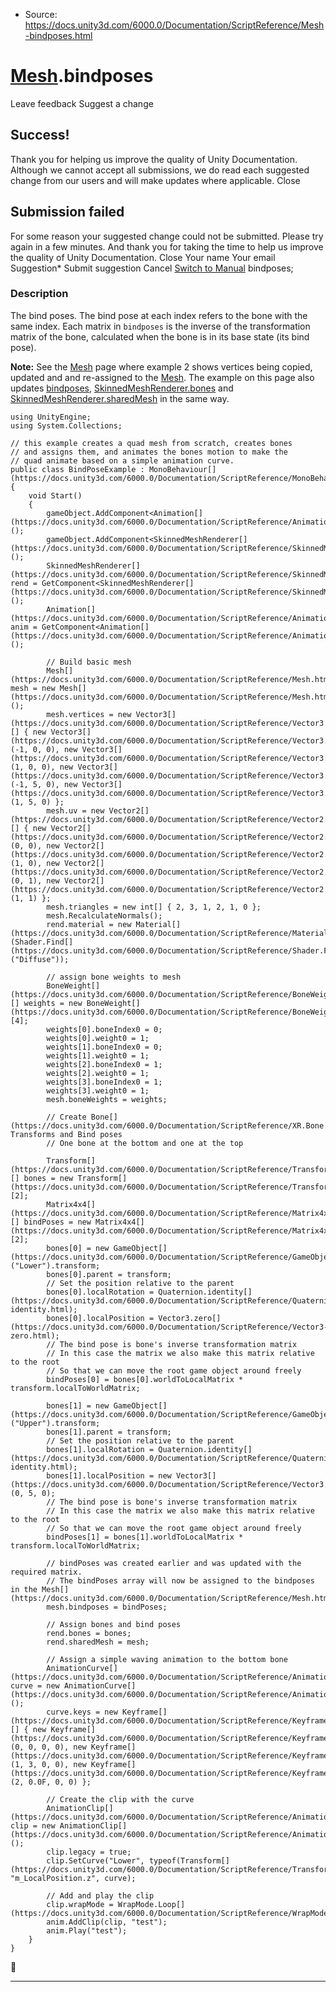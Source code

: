 * Source: https://docs.unity3d.com/6000.0/Documentation/ScriptReference/Mesh-bindposes.html

#  [Mesh](https://docs.unity3d.com/6000.0/Documentation/ScriptReference/Mesh.html).bindposes
Leave feedback
Suggest a change
## Success!
Thank you for helping us improve the quality of Unity Documentation. Although we cannot accept all submissions, we do read each suggested change from our users and will make updates where applicable.
Close
## Submission failed
For some reason your suggested change could not be submitted. Please <a>try again</a> in a few minutes. And thank you for taking the time to help us improve the quality of Unity Documentation.
Close
Your name Your email Suggestion* Submit suggestion
Cancel
[Switch to Manual](https://docs.unity3d.com/6000.0/Documentation/Manual/class-Mesh.html "Go to Mesh Component in the Manual")
bindposes; 
### Description
The bind poses. The bind pose at each index refers to the bone with the same index.
Each matrix in `bindposes` is the inverse of the transformation matrix of the bone, calculated when the bone is in its base state (its bind pose).  
  
**Note:** See the [Mesh](https://docs.unity3d.com/6000.0/Documentation/ScriptReference/Mesh.html) page where example 2 shows vertices being copied, updated and and re-assigned to the [Mesh](https://docs.unity3d.com/6000.0/Documentation/ScriptReference/Mesh.html). The example on this page also updates [bindposes](https://docs.unity3d.com/6000.0/Documentation/ScriptReference/Mesh-bindposes.html), [SkinnedMeshRenderer.bones](https://docs.unity3d.com/6000.0/Documentation/ScriptReference/SkinnedMeshRenderer-bones.html) and [SkinnedMeshRenderer.sharedMesh](https://docs.unity3d.com/6000.0/Documentation/ScriptReference/SkinnedMeshRenderer-sharedMesh.html) in the same way.
```
using UnityEngine;
using System.Collections;  
  
// this example creates a quad mesh from scratch, creates bones
// and assigns them, and animates the bones motion to make the
// quad animate based on a simple animation curve.
public class BindPoseExample : MonoBehaviour[](https://docs.unity3d.com/6000.0/Documentation/ScriptReference/MonoBehaviour.html)
{
    void Start()
    {
        gameObject.AddComponent<Animation[](https://docs.unity3d.com/6000.0/Documentation/ScriptReference/Animation.html)>();
        gameObject.AddComponent<SkinnedMeshRenderer[](https://docs.unity3d.com/6000.0/Documentation/ScriptReference/SkinnedMeshRenderer.html)>();
        SkinnedMeshRenderer[](https://docs.unity3d.com/6000.0/Documentation/ScriptReference/SkinnedMeshRenderer.html) rend = GetComponent<SkinnedMeshRenderer[](https://docs.unity3d.com/6000.0/Documentation/ScriptReference/SkinnedMeshRenderer.html)>();
        Animation[](https://docs.unity3d.com/6000.0/Documentation/ScriptReference/Animation.html) anim = GetComponent<Animation[](https://docs.unity3d.com/6000.0/Documentation/ScriptReference/Animation.html)>();  
  
        // Build basic mesh
        Mesh[](https://docs.unity3d.com/6000.0/Documentation/ScriptReference/Mesh.html) mesh = new Mesh[](https://docs.unity3d.com/6000.0/Documentation/ScriptReference/Mesh.html)();
        mesh.vertices = new Vector3[](https://docs.unity3d.com/6000.0/Documentation/ScriptReference/Vector3.html)[] { new Vector3[](https://docs.unity3d.com/6000.0/Documentation/ScriptReference/Vector3.html)(-1, 0, 0), new Vector3[](https://docs.unity3d.com/6000.0/Documentation/ScriptReference/Vector3.html)(1, 0, 0), new Vector3[](https://docs.unity3d.com/6000.0/Documentation/ScriptReference/Vector3.html)(-1, 5, 0), new Vector3[](https://docs.unity3d.com/6000.0/Documentation/ScriptReference/Vector3.html)(1, 5, 0) };
        mesh.uv = new Vector2[](https://docs.unity3d.com/6000.0/Documentation/ScriptReference/Vector2.html)[] { new Vector2[](https://docs.unity3d.com/6000.0/Documentation/ScriptReference/Vector2.html)(0, 0), new Vector2[](https://docs.unity3d.com/6000.0/Documentation/ScriptReference/Vector2.html)(1, 0), new Vector2[](https://docs.unity3d.com/6000.0/Documentation/ScriptReference/Vector2.html)(0, 1), new Vector2[](https://docs.unity3d.com/6000.0/Documentation/ScriptReference/Vector2.html)(1, 1) };
        mesh.triangles = new int[] { 2, 3, 1, 2, 1, 0 };
        mesh.RecalculateNormals();
        rend.material = new Material[](https://docs.unity3d.com/6000.0/Documentation/ScriptReference/Material.html)(Shader.Find[](https://docs.unity3d.com/6000.0/Documentation/ScriptReference/Shader.Find.html)("Diffuse"));  
  
        // assign bone weights to mesh
        BoneWeight[](https://docs.unity3d.com/6000.0/Documentation/ScriptReference/BoneWeight.html)[] weights = new BoneWeight[](https://docs.unity3d.com/6000.0/Documentation/ScriptReference/BoneWeight.html)[4];
        weights[0].boneIndex0 = 0;
        weights[0].weight0 = 1;
        weights[1].boneIndex0 = 0;
        weights[1].weight0 = 1;
        weights[2].boneIndex0 = 1;
        weights[2].weight0 = 1;
        weights[3].boneIndex0 = 1;
        weights[3].weight0 = 1;
        mesh.boneWeights = weights;  
  
        // Create Bone[](https://docs.unity3d.com/6000.0/Documentation/ScriptReference/XR.Bone.html) Transforms and Bind poses
        // One bone at the bottom and one at the top  
  
        Transform[](https://docs.unity3d.com/6000.0/Documentation/ScriptReference/Transform.html)[] bones = new Transform[](https://docs.unity3d.com/6000.0/Documentation/ScriptReference/Transform.html)[2];
        Matrix4x4[](https://docs.unity3d.com/6000.0/Documentation/ScriptReference/Matrix4x4.html)[] bindPoses = new Matrix4x4[](https://docs.unity3d.com/6000.0/Documentation/ScriptReference/Matrix4x4.html)[2];
        bones[0] = new GameObject[](https://docs.unity3d.com/6000.0/Documentation/ScriptReference/GameObject.html)("Lower").transform;
        bones[0].parent = transform;
        // Set the position relative to the parent
        bones[0].localRotation = Quaternion.identity[](https://docs.unity3d.com/6000.0/Documentation/ScriptReference/Quaternion-identity.html);
        bones[0].localPosition = Vector3.zero[](https://docs.unity3d.com/6000.0/Documentation/ScriptReference/Vector3-zero.html);
        // The bind pose is bone's inverse transformation matrix
        // In this case the matrix we also make this matrix relative to the root
        // So that we can move the root game object around freely
        bindPoses[0] = bones[0].worldToLocalMatrix * transform.localToWorldMatrix;  
  
        bones[1] = new GameObject[](https://docs.unity3d.com/6000.0/Documentation/ScriptReference/GameObject.html)("Upper").transform;
        bones[1].parent = transform;
        // Set the position relative to the parent
        bones[1].localRotation = Quaternion.identity[](https://docs.unity3d.com/6000.0/Documentation/ScriptReference/Quaternion-identity.html);
        bones[1].localPosition = new Vector3[](https://docs.unity3d.com/6000.0/Documentation/ScriptReference/Vector3.html)(0, 5, 0);
        // The bind pose is bone's inverse transformation matrix
        // In this case the matrix we also make this matrix relative to the root
        // So that we can move the root game object around freely
        bindPoses[1] = bones[1].worldToLocalMatrix * transform.localToWorldMatrix;  
  
        // bindPoses was created earlier and was updated with the required matrix.
        // The bindPoses array will now be assigned to the bindposes in the Mesh[](https://docs.unity3d.com/6000.0/Documentation/ScriptReference/Mesh.html).
        mesh.bindposes = bindPoses;  
  
        // Assign bones and bind poses
        rend.bones = bones;
        rend.sharedMesh = mesh;  
  
        // Assign a simple waving animation to the bottom bone
        AnimationCurve[](https://docs.unity3d.com/6000.0/Documentation/ScriptReference/AnimationCurve.html) curve = new AnimationCurve[](https://docs.unity3d.com/6000.0/Documentation/ScriptReference/AnimationCurve.html)();
        curve.keys = new Keyframe[](https://docs.unity3d.com/6000.0/Documentation/ScriptReference/Keyframe.html)[] { new Keyframe[](https://docs.unity3d.com/6000.0/Documentation/ScriptReference/Keyframe.html)(0, 0, 0, 0), new Keyframe[](https://docs.unity3d.com/6000.0/Documentation/ScriptReference/Keyframe.html)(1, 3, 0, 0), new Keyframe[](https://docs.unity3d.com/6000.0/Documentation/ScriptReference/Keyframe.html)(2, 0.0F, 0, 0) };  
  
        // Create the clip with the curve
        AnimationClip[](https://docs.unity3d.com/6000.0/Documentation/ScriptReference/AnimationClip.html) clip = new AnimationClip[](https://docs.unity3d.com/6000.0/Documentation/ScriptReference/AnimationClip.html)();
        clip.legacy = true;
        clip.SetCurve("Lower", typeof(Transform[](https://docs.unity3d.com/6000.0/Documentation/ScriptReference/Transform.html)), "m_LocalPosition.z", curve);  
  
        // Add and play the clip
        clip.wrapMode = WrapMode.Loop[](https://docs.unity3d.com/6000.0/Documentation/ScriptReference/WrapMode.Loop.html);
        anim.AddClip(clip, "test");
        anim.Play("test");
    }
}

```

* * *
